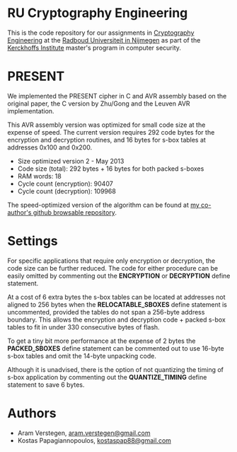 RU Cryptography Engineering
===========================
This is the code repository for our assignments in [Cryptography Engineering](http://rucryptoengineering.wordpress.com) at the [Radboud Universiteit in Nijmegen](http://www.ru.nl/) as part of the [Kerckhoffs Institute](http://kerckhoffs-institute.org/) master's program in computer security.

PRESENT
=======
We implemented the PRESENT cipher in C and AVR assembly based on the original paper, the C version by Zhu/Gong and the Leuven AVR implementation.

This AVR assembly version was optimized for small code size at the expense of speed.
The current version requires 292 code bytes for the encryption and decryption routines, and 16 bytes for s-box tables at addresses 0x100 and 0x200.

* Size optimized version 2 - May 2013
* Code size (total):           292 bytes + 16 bytes for both packed s-boxes
* RAM words:                    18
* Cycle count (encryption):  90407
* Cycle count (decryption): 109968

The speed-optimized version of the algorithm can be found at [my co-author's github browsable repository](https://github.com/kostaspap88/PRESENT_speed_implementation/).

Settings
========
For specific applications that require only encryption or decryption, the code size can be further reduced.
The code for either procedure can be easily omitted by commenting out the **ENCRYPTION** or **DECRYPTION** define statement.

At a cost of 6 extra bytes the s-box tables can be located at addresses not aligned to 256 bytes when the **RELOCATABLE_SBOXES** define statement is uncommented, provided the tables do not span a 256-byte address boundary. This allows the encryption and decryption code + packed s-box tables to fit in under 330 consecutive bytes of flash.

To get a tiny bit more performance at the expense of 2 bytes the **PACKED_SBOXES** define statement can be commented out to use 16-byte s-box tables and omit the 14-byte unpacking code.

Although it is unadvised, there is the option of not quantizing the timing of s-box application by commenting out the **QUANTIZE_TIMING** define statement to save 6 bytes.

Authors
=======
 * Aram Verstegen, aram.verstegen@gmail.com
 * Kostas Papagiannopoulos, kostaspap88@gmail.com		  


